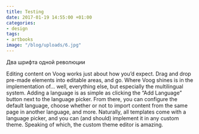 ```yaml
---
title: Testing
date: 2017-01-19 14:55:00 +01:00
categories:
- design
tags:
- artbooks
image: "/blog/uploads/6.jpg"
---
```


Два шрифта одной революции

Editing content on Voog works just about how you’d expect. Drag and drop pre-made elements into editable areas, and go.
Where Voog shines is in the implementation of… well, everything else, but especially the multilingual system. Adding a language is as simple as clicking the “Add Language” button next to the language picker. From there, you can configure the default language, choose whether or not to import content from the same page in another language, and more.
Naturally, all templates come with a language picker, and you can (and should) implement it in any custom theme. Speaking of which, the custom theme editor is amazing.